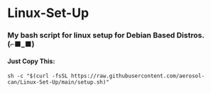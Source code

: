 # Linux-Set-Up

### My bash script for linux setup for Debian Based Distros. (⌐■_■)


#### Just Copy This:
```
sh -c "$(curl -fsSL https://raw.githubusercontent.com/aerosol-can/Linux-Set-Up/main/setup.sh)" 
```
